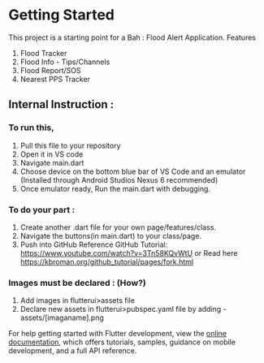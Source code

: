 

# Getting Started

This project is a starting point for a Bah : Flood Alert Application. 
Features
1) Flood Tracker
2) Flood Info - Tips/Channels 
3) Flood Report/SOS
4) Nearest PPS Tracker

## Internal Instruction :
### To run this, 
1) Pull this file to your repository
2) Open it in VS code
3) Navigate main.dart
4) Choose device on the bottom blue bar of VS Code and an emulator (Installed through Android Studios Nexus 6 recommended)
5) Once emulator ready, Run the main.dart with debugging. 

### To do your part :  
1) Create another .dart file for your own page/features/class. 
2) Navigate the buttons(in main.dart) to your class/page.
3) Push into GitHub
Reference GitHub Tutorial: https://www.youtube.com/watch?v=3Tn58KQvWtU or Read here https://kbroman.org/github_tutorial/pages/fork.html

### Images must be declared : (How?)
1) Add images in flutterui>assets file 
2) Declare new assets in flutterui>pubspec.yaml file by adding -assets/[imaganame].png



For help getting started with Flutter development, view the
[online documentation](https://docs.flutter.dev/), which offers tutorials,
samples, guidance on mobile development, and a full API reference.
